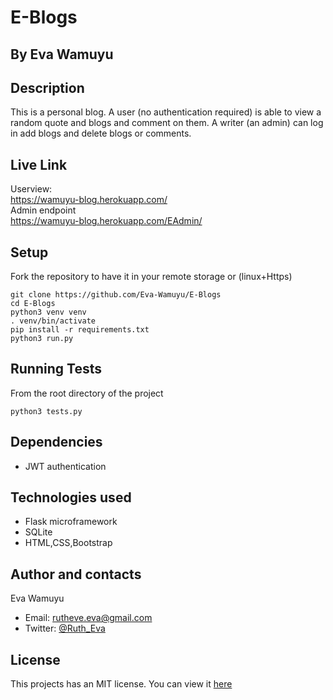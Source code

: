 # E-Blogs

## By Eva Wamuyu

## Description

This is a personal blog. A user (no authentication required) is able to view a random quote and blogs and comment on them.
A writer (an admin) can log in add blogs and delete blogs or comments.

## Live Link
Userview:  
https://wamuyu-blog.herokuapp.com/  
Admin endpoint  
https://wamuyu-blog.herokuapp.com/EAdmin/

## Setup

Fork the repository to have it in your remote storage
or (linux+Https)
```
git clone https://github.com/Eva-Wamuyu/E-Blogs
cd E-Blogs
python3 venv venv
. venv/bin/activate
pip install -r requirements.txt
python3 run.py
```

## Running Tests
From the root directory of the project
```
python3 tests.py
```

## Dependencies
* JWT authentication

## Technologies used
* Flask microframework
* SQLite
* HTML,CSS,Bootstrap

## Author and contacts

Eva Wamuyu
* Email: rutheve.eva@gmail.com
* Twitter: [@Ruth_Eva](https://twitter.com/Ruth_Eva_?t=_DEEkzJ3K0Qzr1npwZ7ggw&s=09)

## License
This projects has an MIT license.
You can view it [here](LICENSE)